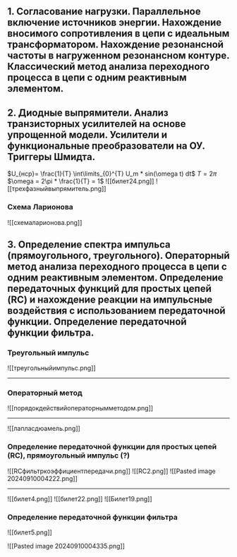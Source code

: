 ## 1. Согласование нагрузки. Параллельное включение источников энергии. Нахождение вносимого сопротивления в цепи с идеальным трансформатором. Нахождение резонансной частоты в нагруженном резонансном контуре. Классический метод анализа переходного процесса в цепи с одним реактивным элементом.

## 2. Диодные выпрямители. Анализ транзисторных усилителей на основе упрощенной модели. Усилители и функциональные преобразователи на ОУ. Триггеры Шмидта.
$U_{нср}= \frac{1}{T} \int\limits_{0}^{T} U_m * sin(\omega t) dt$
$T = 2\pi$
$\omega = 2\pi * \frac{1}{T} = 1$
![[билет24.png]]
![[трехфазныйвыпрямитель.png]]
### Схема Ларионова
![[схемаларионова.png]]
## 3. Определение спектра импульса (прямоугольного, треугольного). Операторный метод анализа переходного процесса в цепи с одним реактивным элементом. Определение передаточных функций для простых цепей (RC) и нахождение реакции на импульсные воздействия с использованием передаточной функции. Определение передаточной функции фильтра.
### Треугольный импульс
![[треугольныйимпульс.png]]
___
### Операторный метод
![[порядокдействийоператорнымметодом.png]]
___
![[лапласдюамель.png]]
### Определение передаточной функции для простых цепей (RC), прямоугольный импульс (?)
![[RCфильтркоэффициентпередачи.png]]
![[RC2.png]]
![[Pasted image 20240910004222.png]]
___
![[билет4.png]]
![[билет22.png]]
![[Билет19.png]]
### Определение передаточной функции фильтра
![[билет5.png]]

![[Pasted image 20240910004335.png]]
